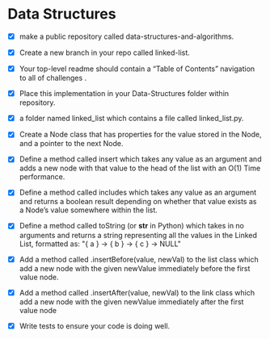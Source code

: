 # Data Structures

- [x] make a public repository called data-structures-and-algorithms.
- [x] Create a new branch in your repo called linked-list.
- [x] Your top-level readme should contain a “Table of Contents” navigation to all of  challenges .
- [x] Place this implementation in your Data-Structures folder within  repository.
- [x] a folder named linked_list which contains a file called linked_list.py.
- [x] Create a Node class that has properties for the value stored in the Node, and a pointer to the next Node.
- [x] Define a method called insert which takes any value as an argument and adds a new node with that value to the head of the list with an O(1) Time performance.
- [x] Define a method called includes which takes any value as an argument and returns a boolean result depending on whether that value exists as a Node’s value somewhere within the list.
- [x] Define a method called toString (or __str__ in Python) which takes in no arguments and returns a string representing all the values in the Linked List, formatted as:
"{ a } -> { b } -> { c } -> NULL"
- [x] Add a method called .insertBefore(value, newVal) to the list class which add a new node with the given newValue immediately before the first value node.
- [x] Add a method called .insertAfter(value, newVal) to the link class which add a new node with the given newValue immediately after the first value node

- [x] Write tests to ensure your code is doing well.


